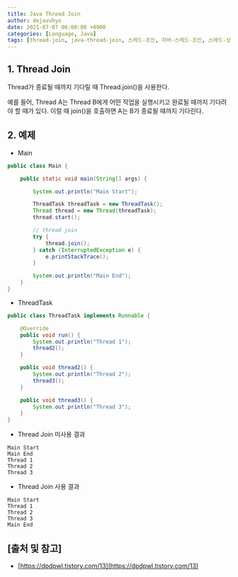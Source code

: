 ```yaml
---
title: Java Thread Join
author: dejavuhyo
date: 2021-07-07 06:00:00 +0900
categories: [Language, Java]
tags: [thread-join, java-thread-join, 스레드-조인, 자바-스레드-조인, 스레드-상태제어]
---
```


## 1. Thread Join
Thread가 종료될 때까지 기다릴 때 Thread.join()을 사용한다.

예를 들어, Thread A는 Thread B에게 어떤 작업을 실행시키고 완료될 때까지 기다려야 할 때가 있다. 이럴 때 join()을 호출하면 A는 B가 종료될 때까지 기다린다.

## 2. 예제

* Main

```java
public class Main {

    public static void main(String[] args) {

        System.out.println("Main Start");

        ThreadTask threadTask = new ThreadTask();
        Thread thread = new Thread(threadTask);
        thread.start();

        // thread join
        try {
            thread.join();
        } catch (InterruptedException e) {
            e.printStackTrace();
        }

        System.out.println("Main End");
    }
}
```

* ThreadTask

```java
public class ThreadTask implements Runnable {

    @Override
    public void run() {
        System.out.println("Thread 1");
        thread2();
    }

    public void thread2() {
        System.out.println("Thread 2");
        thread3();
    }

    public void thread3() {
        System.out.println("Thread 3");
    }
}
```

* Thread Join 미사용 결과

```text
Main Start
Main End
Thread 1
Thread 2
Thread 3
```

* Thread Join 사용 결과

```text
Main Start
Thread 1
Thread 2
Thread 3
Main End
```

## [출처 및 참고]
* [https://dpdpwl.tistory.com/13](https://dpdpwl.tistory.com/13)
